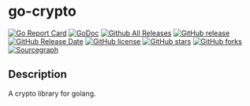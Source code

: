 # go-crypto

[![Go Report Card](https://goreportcard.com/badge/github.com/skygangsta/go-crypto)](https://goreportcard.com/report/github.com/skygangsta/go-crypto)
[![GoDoc](https://godoc.org/github.com/skygangsta/go-crypto?status.svg)](https://godoc.org/github.com/skygangsta/go-crypto)
[![Github All Releases](https://img.shields.io/github/downloads/skygangsta/go-crypto/total.svg)](https://github.com/skygangsta/go-crypto/releases)
[![GitHub release](https://img.shields.io/github/release/skygangsta/go-crypto/all.svg)](https://github.com/skygangsta/go-crypto/releases)
[![GitHub Release Date](https://img.shields.io/github/release-date-pre/skygangsta/go-crypto.svg)](https://github.com/skygangsta/go-crypto/releases)
[![GitHub license](https://img.shields.io/github/license/skygangsta/go-crypto.svg)](https://github.com/skygangsta/go-crypto/blob/master/LICENSE)
[![GitHub stars](https://img.shields.io/github/stars/skygangsta/go-crypto.svg)](https://github.com/skygangsta/go-crypto/stargazers)
[![GitHub forks](https://img.shields.io/github/forks/skygangsta/go-crypto.svg)](https://github.com/skygangsta/go-crypto/network)
[![Sourcegraph](https://sourcegraph.com/github.com/skygangsta/go-crypto/-/badge.svg)](https://sourcegraph.com/github.com/skygangsta/go-crypto?badge)

## Description

A crypto library for golang. 
